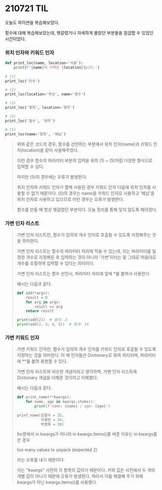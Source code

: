 # 210721 TIL

오늘도 파이썬을 복습해보았다.

함수에 대해 복습해보았는데, 헷갈렸거나 자세하게 몰랐던 부분들을 점검할 수 있었던 시간이었다.



### 위치 인자와 키워드 인자

```python
def print_loc(name, location='서울'):
    print(f'{name}의 지역은 {location}입니다.')
    
# (1)
print_loc('민수')

# (2)
print_loc(location='부산', name='영수')

# (3)
print_loc('영희', location='경주')

# (4)
print_loc('철수', '제주')

# (5)
print_loc(name='정희', '해남')
```

> 위와 같은 코드의 경우, 함수를 선언하는 부분에서 위치 인자(name)과 키워드 인자(location)을 같이 사용해주었다.
>
> 이런 경우 함수의 파라미터 부분의 입력을 위의 (1) ~ (5)처럼 다양한 형식으로 입력할 수 있다.
>
> 하지만 (5)의 경우에는 오류가 발생한다.
>
> 위치 인자와 키워드 인자가 함께 사용된 경우 키워드 인자 다음에 위치 인자를 사용할 수 없기 때문이다. (5)의 경우는 name을 키워드 인자로 사용하고 '해남'을 위치 인자로 사용하고 있으므로 이런 경우는 오류가 발생한다.
>
> 함수를 만들 때 항상 헷갈렸던 부분이다. 오늘 정리를 통해 잊지 않도록 해야겠다.



### 가변 인자 리스트

> 가변 인자 리스트란, 함수가 임의의 개수 인자로 호출될 수 있도록 지정해주는 것을 의미한다.
>
> 가변 인자 리스트는 함수의 파라미터 자리에 적을 수 있는데, 이는 파라미터를 일정한 개수로 지정해둔 후 입력하는 것이 아니라 '가변'이라는 말 그대로 마음대로 개수를 조절하여 입력할 수 있다는 의미이다.
>
> 가변 인자 리스트는 함수 선언시, 파라미터 자리에 앞에 *를 붙여서 사용한다.
>
> 예시는 다음과 같다.
>
> ```python
> def add(*args):
>     result = 0
>     for arg in args:
>         result += arg
>     return result
> 
> print(add(2))  # 결과: 2
> print(add(2, 3, 4, 5))  # 결과: 14
> ```



### 가변 키워드 인자

> 가변 키워드 인자란, 함수가 임의의 개수 인자를 키워드 인자로 호출될 수 있도록 지정하는 것을 의미한다. 이 때 인자들은 Dictionary로 묶여 처리되며, 파라미터에 **를 붙여 표현할 수 있다.
>
> 가변 인자 리스트와 비슷한 개념이라고 생각하며, 가변 인자 리스트에 Dictionary 개념을 더해준 것이라고 이해했다.
>
> 예시는 다음과 같다.
>
> ```python
> def print_name(**kwargs):
>     for name, age in kwargs.items():
>         print(f'name: {name} / age: {age}')
>         
> print_name(김철수 = 25,
>            이철민 = 24,
>            박영희 = 20)
> ```
>
> for문에서 in kwargs가 아니라 in kwargs.items()를 써준 이유는 in kwargs를 쓴 경우 
>
> too many values to unpack (expected 2)
>
> 라는 오류를 내기 때문이다.
>
> 이는 "kwargs" 사전의 각 항목이 값이기 때문이다. 키와 값은 사전에서 두 개의 개별 값이 아니기 때문에 오류가 발생한다. 따라서 이를 해결해 주기 위해 kwargs가 아닌 kwargs.items()를 사용했다.
